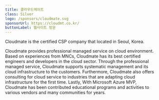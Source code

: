 ```yaml
---
title: 클라우드메이트
class: Silver
logo: /sponsors/cloudmate.svg
sponsorUrl: https://cloudmt.co.kr/
buttonLabel: 웹사이트 방문
---
```


Cloudmate is the certified CSP company that located in Seoul, Korea.

Cloudmate provides professional managed service on cloud environment. Based on experiences from MNCs, Cloudmate has its best certified engineers and developers in the cloud sector. Through the professional managed service, Cloudmate supports systematic management and its cloud infrastructure to the customers. Furthermore, Cloudmate also offers consulting for cloud service to industries that are adapting cloud infrastructure for the first time. Lastly, With Microsoft Azure MVP, Cloudmate has been contributed educational programs and activities to various vendors and many communities for years.